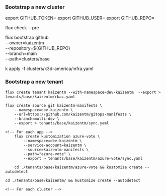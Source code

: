 ### Bootstrap a new cluster 

export GITHUB_TOKEN=<your-token>
export GITHUB_USER=<your-username>
export GITHUB_REPO=<repository-name>

flux check --pre

flux bootstrap github \
    --owner=kaizentm \
    --repository=${GITHUB_REPO} \
    --branch=main \
    --path=clusters/base

 k apply -f clusters/k3d-america/infra.yaml

<!-- For each env -->



### Bootstrap a new tenant

<!-- For each env -->
    flux create tenant kaizentm --with-namespace=dev-kaizentm  --export > tenants/base/kaizentm/rbac.yaml

    flux create source git kaizentm-manifests \
        --namespace=dev-kaizentm \
        --url=https://github.com/kaizentm/gitops-manifests \
        --branch=multi-dev \
        --export > tenants/base/kaizentm/sync.yaml

    <!-- For each app -->
        flux create kustomization azure-vote \
            --namespace=dev-kaizentm \
            --service-account=kaizentm \
            --source=kaizentm-manifests \
            --path="azure-vote" \
            --export > tenants/base/kaizentm/azure-vote/sync.yaml

        cd ./tenants/base/kaizentm/azure-vote && kustomize create --autodetect
    
    cd ./tenants/base/kaizentm/ && kustomize create --autodetect

    <!-- For each cluster -->
